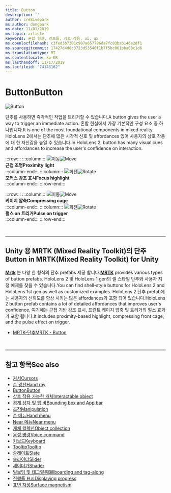 ```yaml
---
title: Button
description: ''
author: cre8ivepark
ms.author: dongpark
ms.date: 11/01/2019
ms.topic: article
keywords: 혼합 현실, 컨트롤, 상호 작용, ui, ux
ms.openlocfilehash: c3fed3b7301c907a657796da7fc83bab146e2df1
ms.sourcegitcommit: 17427d4d8c3723d53540f1b7f5bc061bba08c1d6
ms.translationtype: MT
ms.contentlocale: ko-KR
ms.lasthandoff: 11/17/2019
ms.locfileid: "74143162"
---
```

# <a name="button"></a><span data-ttu-id="cd1f4-103">Button</span><span class="sxs-lookup"><span data-stu-id="cd1f4-103">Button</span></span>

![Button](images/UX/UX_Hero_Button.jpg)

<span data-ttu-id="cd1f4-105">단추를 사용하면 즉각적인 작업을 트리거할 수 있습니다.</span><span class="sxs-lookup"><span data-stu-id="cd1f4-105">A button gives the user a way to trigger an immediate action.</span></span> <span data-ttu-id="cd1f4-106">혼합 현실에서 가장 기본적인 구성 요소 중 하나입니다.</span><span class="sxs-lookup"><span data-stu-id="cd1f4-106">It is one of the most foundational components in mixed reality.</span></span> <span data-ttu-id="cd1f4-107">HoloLens 2에서는 단추에 많은 시각적 신호 및 affordances 있어 사용자의 상호 작용에 대 한 자신감을 높일 수 있습니다.</span><span class="sxs-lookup"><span data-stu-id="cd1f4-107">In HoloLens 2, button has many visual cues and affordances to increase the user's confidence on interaction.</span></span> 


:::row:::
    :::column:::
       <span data-ttu-id="cd1f4-108">![이동](images/UX/UX_Button_Affordance_ProximityLight.jpg)</span><span class="sxs-lookup"><span data-stu-id="cd1f4-108">![Move](images/UX/UX_Button_Affordance_ProximityLight.jpg)</span></span><br>
       <span data-ttu-id="cd1f4-109">**근접 조명**</span><span class="sxs-lookup"><span data-stu-id="cd1f4-109">**Proximity light**</span></span><br>
    :::column-end:::
    :::column:::
       <span data-ttu-id="cd1f4-110">![회전](images/UX/UX_Button_Affordance_FocusHighlight.jpg)</span><span class="sxs-lookup"><span data-stu-id="cd1f4-110">![Rotate](images/UX/UX_Button_Affordance_FocusHighlight.jpg)</span></span><br>
        <span data-ttu-id="cd1f4-111">**포커스 강조 표시**</span><span class="sxs-lookup"><span data-stu-id="cd1f4-111">**Focus highlight**</span></span><br>
    :::column-end:::
:::row-end:::

:::row:::
    :::column:::
       <span data-ttu-id="cd1f4-112">![이동](images/UX/UX_Button_Affordance_Compression.jpg)</span><span class="sxs-lookup"><span data-stu-id="cd1f4-112">![Move](images/UX/UX_Button_Affordance_Compression.jpg)</span></span><br>
       <span data-ttu-id="cd1f4-113">**케이지 압축**</span><span class="sxs-lookup"><span data-stu-id="cd1f4-113">**Compressing cage**</span></span><br>
    :::column-end:::
    :::column:::
       <span data-ttu-id="cd1f4-114">![회전](images/UX/UX_Button_Affordance_Pulse.jpg)</span><span class="sxs-lookup"><span data-stu-id="cd1f4-114">![Rotate](images/UX/UX_Button_Affordance_Pulse.jpg)</span></span><br>
        <span data-ttu-id="cd1f4-115">**펄스 on 트리거**</span><span class="sxs-lookup"><span data-stu-id="cd1f4-115">**Pulse on trigger**</span></span><br>
    :::column-end:::
:::row-end:::

<br>


---

## <a name="button-in-mrtkmixed-reality-toolkit-for-unity"></a><span data-ttu-id="cd1f4-116">Unity 용 MRTK (Mixed Reality Toolkit)의 단추</span><span class="sxs-lookup"><span data-stu-id="cd1f4-116">Button in MRTK(Mixed Reality Toolkit) for Unity</span></span>
<span data-ttu-id="cd1f4-117">**[Mrtk](https://github.com/Microsoft/MixedRealityToolkit-Unity)** 는 다양 한 형식의 단추 prefabs 제공 합니다.</span><span class="sxs-lookup"><span data-stu-id="cd1f4-117">**[MRTK](https://github.com/Microsoft/MixedRealityToolkit-Unity)** provides various types of button prefabs.</span></span> <span data-ttu-id="cd1f4-118">HoloLens 2 및 HoloLens 1 gen의 셸 스타일 단추와 사용자 지정 예제를 찾을 수 있습니다.</span><span class="sxs-lookup"><span data-stu-id="cd1f4-118">You can find shell-style buttons for HoloLens 2 and HoloLens 1st gen as well as customized examples.</span></span> <span data-ttu-id="cd1f4-119">HoloLens 2 단추 prefab에는 사용자의 신뢰도를 향상 시키는 많은 affordances가 포함 되어 있습니다.</span><span class="sxs-lookup"><span data-stu-id="cd1f4-119">HoloLens 2 button prefab contains a lot of detailed affordances that improves user's confidence.</span></span> <span data-ttu-id="cd1f4-120">여기에는 근접 기반 강조 표시, 프런트 케이지 압축 및 트리거의 펄스 효과가 포함 됩니다.</span><span class="sxs-lookup"><span data-stu-id="cd1f4-120">It includes proximity-based highlight, compressing front cage, and the pulse effect on trigger.</span></span>

* [<span data-ttu-id="cd1f4-121">MRTK-단추</span><span class="sxs-lookup"><span data-stu-id="cd1f4-121">MRTK - Button</span></span>](https://microsoft.github.io/MixedRealityToolkit-Unity/Documentation/README_Button.html)



<br>

---


## <a name="see-also"></a><span data-ttu-id="cd1f4-122">참고 항목</span><span class="sxs-lookup"><span data-stu-id="cd1f4-122">See also</span></span>

* [<span data-ttu-id="cd1f4-123">커서</span><span class="sxs-lookup"><span data-stu-id="cd1f4-123">Cursors</span></span>](cursors.md)
* [<span data-ttu-id="cd1f4-124">손 광선</span><span class="sxs-lookup"><span data-stu-id="cd1f4-124">Hand ray</span></span>](point-and-commit.md)
* [<span data-ttu-id="cd1f4-125">Button</span><span class="sxs-lookup"><span data-stu-id="cd1f4-125">Button</span></span>](button.md)
* [<span data-ttu-id="cd1f4-126">상호 작용 가능한 개체</span><span class="sxs-lookup"><span data-stu-id="cd1f4-126">Interactable object</span></span>](interactable-object.md)
* [<span data-ttu-id="cd1f4-127">경계 상자 및 앱 바</span><span class="sxs-lookup"><span data-stu-id="cd1f4-127">Bounding box and App bar</span></span>](app-bar-and-bounding-box.md)
* [<span data-ttu-id="cd1f4-128">조작</span><span class="sxs-lookup"><span data-stu-id="cd1f4-128">Manipulation</span></span>](direct-manipulation.md)
* [<span data-ttu-id="cd1f4-129">손 메뉴</span><span class="sxs-lookup"><span data-stu-id="cd1f4-129">Hand menu</span></span>](hand-menu.md)
* [<span data-ttu-id="cd1f4-130">Near 메뉴</span><span class="sxs-lookup"><span data-stu-id="cd1f4-130">Near menu</span></span>](near-menu.md)
* [<span data-ttu-id="cd1f4-131">개체 컬렉션</span><span class="sxs-lookup"><span data-stu-id="cd1f4-131">Object collection</span></span>](object-collection.md)
* [<span data-ttu-id="cd1f4-132">음성 명령</span><span class="sxs-lookup"><span data-stu-id="cd1f4-132">Voice command</span></span>](voice-input.md)
* [<span data-ttu-id="cd1f4-133">키보드</span><span class="sxs-lookup"><span data-stu-id="cd1f4-133">Keyboard</span></span>](keyboard.md)
* [<span data-ttu-id="cd1f4-134">Tooltip</span><span class="sxs-lookup"><span data-stu-id="cd1f4-134">Tooltip</span></span>](tooltip.md)
* [<span data-ttu-id="cd1f4-135">슬레이트</span><span class="sxs-lookup"><span data-stu-id="cd1f4-135">Slate</span></span>](slate.md)
* [<span data-ttu-id="cd1f4-136">슬라이더</span><span class="sxs-lookup"><span data-stu-id="cd1f4-136">Slider</span></span>](slider.md)
* [<span data-ttu-id="cd1f4-137">셰이더가</span><span class="sxs-lookup"><span data-stu-id="cd1f4-137">Shader</span></span>](shader.md)
* [<span data-ttu-id="cd1f4-138">빌보딩 및 태그얼롱</span><span class="sxs-lookup"><span data-stu-id="cd1f4-138">Billboarding and tag-along</span></span>](billboarding-and-tag-along.md)
* [<span data-ttu-id="cd1f4-139">진행률 표시</span><span class="sxs-lookup"><span data-stu-id="cd1f4-139">Displaying progress</span></span>](progress.md)
* [<span data-ttu-id="cd1f4-140">표면 자성</span><span class="sxs-lookup"><span data-stu-id="cd1f4-140">Surface magnetism</span></span>](surface-magnetism.md)
